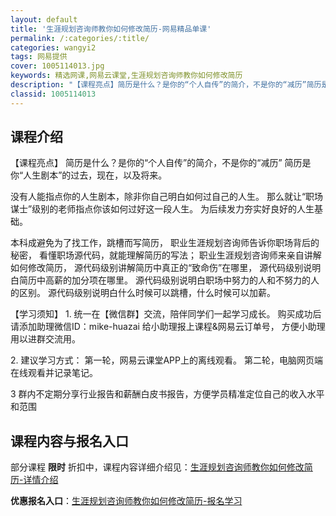 ```yaml
---
layout: default
title: '生涯规划咨询师教你如何修改简历-网易精品单课'
permalink: /:categories/:title/
categories: wangyi2
tags: 网易提供
cover: 1005114013.jpg
keywords: 精选网课,网易云课堂,生涯规划咨询师教你如何修改简历
description: "【课程亮点】简历是什么？是你的“个人自传”的简介，不是你的“减历”简历是你“人生剧本”的过去，现在，以及将来。没有人能指点你的人生剧本，除非你自己明白如何过自己的人生。那么就让“职场谋士”级"
classid: 1005114013
---
```


## 课程介绍

【课程亮点】
简历是什么？是你的“个人自传”的简介，不是你的“减历”
简历是你“人生剧本”的过去，现在，以及将来。

没有人能指点你的人生剧本，除非你自己明白如何过自己的人生。
那么就让“职场谋士”级别的老师指点你该如何过好这一段人生。
为后续发力夯实好良好的人生基础。

本科成避免为了找工作，跳槽而写简历，
职业生涯规划咨询师告诉你职场背后的秘密，
看懂职场源代码，就能理解简历的写法；
职业生涯规划咨询师来亲自讲解如何修改简历，
源代码级别讲解简历中真正的“致命伤”在哪里，
源代码级别说明白简历中高薪的加分项在哪里。
源代码级别说明白职场中努力的人和不努力的人的区别。
源代码级别说明白什么时候可以跳槽，什么时候可以加薪。

【学习须知】
1. 统一在【微信群】交流，陪伴同学们一起学习成长。
购买成功后请添加助理微信ID：mike-huazai
给小助理报上课程&网易云订单号，
方便小助理用以进群交流用。

2. 建议学习方式：
第一轮，网易云课堂APP上的离线观看。
第二轮，电脑网页端在线观看并记录笔记。

3 群内不定期分享行业报告和薪酬白皮书报告，方便学员精准定位自己的收入水平和范围

## 课程内容与报名入口

部分课程 **限时** 折扣中，课程内容详细介绍见：[生涯规划咨询师教你如何修改简历-详情介绍](https://study.163.com/course/introduction/1005114013.htm?share=1&shareId=1025206652&utm_campaign=share&utm_medium=iphoneShare&utm_source=&utm_u=1025206652)

**优惠报名入口**：[生涯规划咨询师教你如何修改简历-报名学习](https://study.163.com/course/introduction/1005114013.htm?share=1&shareId=1025206652&utm_campaign=share&utm_medium=iphoneShare&utm_source=&utm_u=1025206652)

